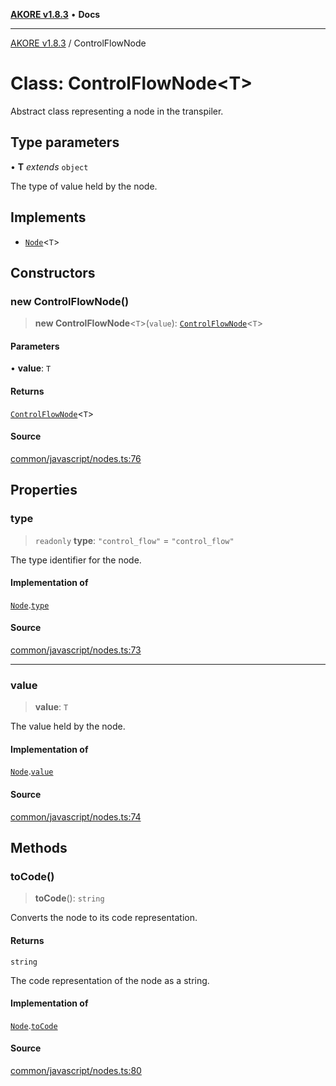 [**AKORE v1.8.3**](../README.md) • **Docs**

***

[AKORE v1.8.3](../globals.md) / ControlFlowNode

# Class: ControlFlowNode\<T\>

Abstract class representing a node in the transpiler.

## Type parameters

• **T** *extends* `object`

The type of value held by the node.

## Implements

- [`Node`](Node.md)\<`T`\>

## Constructors

### new ControlFlowNode()

> **new ControlFlowNode**\<`T`\>(`value`): [`ControlFlowNode`](ControlFlowNode.md)\<`T`\>

#### Parameters

• **value**: `T`

#### Returns

[`ControlFlowNode`](ControlFlowNode.md)\<`T`\>

#### Source

[common/javascript/nodes.ts:76](https://github.com/Pavez7274/akore//blob/9379e12b9c8fd6ab82cc6e06af5ef6733f206841/src/common/javascript/nodes.ts#L76)

## Properties

### type

> `readonly` **type**: `"control_flow"` = `"control_flow"`

The type identifier for the node.

#### Implementation of

[`Node`](Node.md).[`type`](Node.md#type)

#### Source

[common/javascript/nodes.ts:73](https://github.com/Pavez7274/akore//blob/9379e12b9c8fd6ab82cc6e06af5ef6733f206841/src/common/javascript/nodes.ts#L73)

***

### value

> **value**: `T`

The value held by the node.

#### Implementation of

[`Node`](Node.md).[`value`](Node.md#value)

#### Source

[common/javascript/nodes.ts:74](https://github.com/Pavez7274/akore//blob/9379e12b9c8fd6ab82cc6e06af5ef6733f206841/src/common/javascript/nodes.ts#L74)

## Methods

### toCode()

> **toCode**(): `string`

Converts the node to its code representation.

#### Returns

`string`

The code representation of the node as a string.

#### Implementation of

[`Node`](Node.md).[`toCode`](Node.md#tocode)

#### Source

[common/javascript/nodes.ts:80](https://github.com/Pavez7274/akore//blob/9379e12b9c8fd6ab82cc6e06af5ef6733f206841/src/common/javascript/nodes.ts#L80)
